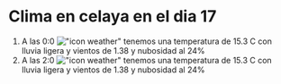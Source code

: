 # Clima en celaya en el dia 17

1. A las 0:0 !["icon weather"](http://openweathermap.org/img/w/10n.png) tenemos una temperatura de 15.3 C con lluvia ligera y  vientos de 1.38 y nubosidad al 24%
1. A las 2:0 !["icon weather"](http://openweathermap.org/img/w/10n.png) tenemos una temperatura de 15.3 C con lluvia ligera y  vientos de 1.38 y nubosidad al 24%
